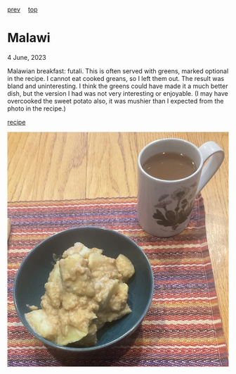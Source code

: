 [prev](madagascar.md)&emsp;
[top](../index.md)&emsp;
# Malawi
<meta property="og:image" content="images/malawi.png"/>
4 June, 2023

Malawian breakfast: futali. This is often served with greens, marked
optional in the recipe. I cannot eat cooked greans, so I left them
out. The result was bland and uninteresting. I think the greens could
have made it a much better dish, but the version I had was not very
interesting or enjoyable. (I may have overcooked the sweet potato
also, it was mushier than I expected from the photo in the recipe.)

[recipe](https://afrogistmedia.com/futali-recipe-a-healthy-malawian-breakfast)

![breakfast](images/malawi.jpeg)
